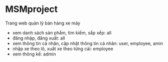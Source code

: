 # MSMproject
Trang web quản lý bán hàng xe máy
- xem danh sách sản phẩm, tìm kiếm, sắp xếp: all 
- đăng nhập, đăng xuất: all
- xem thông tin cá nhân, cập nhật thông tin cá nhân: user, employee, amin
- nhập xe theo lô, xuất xe theo từng cái: employee
- xem thông kế: admin
